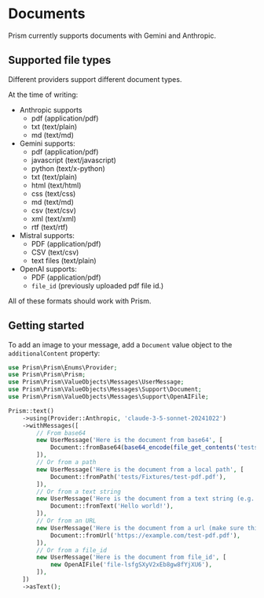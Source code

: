# Documents

Prism currently supports documents with Gemini and Anthropic.

## Supported file types

Different providers support different document types.

At the time of writing:
- Anthropic supports 
    - pdf (application/pdf) 
    - txt (text/plain)
    - md (text/md)
- Gemini supports:
    - pdf (application/pdf)
    - javascript (text/javascript)
    - python (text/x-python)
    - txt (text/plain)
    - html (text/html)
    - css (text/css)
    - md (text/md)
    - csv (text/csv)
    - xml (text/xml)
    - rtf (text/rtf)
- Mistral supports:
  - PDF (application/pdf)
  - CSV (text/csv)
  - text files (text/plain)
- OpenAI supports:
    - PDF (application/pdf)
    - `file_id` (previously uploaded pdf file id.)

All of these formats should work with Prism.

## Getting started

To add an image to your message, add a `Document` value object to the `additionalContent` property:

```php
use Prism\Prism\Enums\Provider;
use Prism\Prism\Prism;
use Prism\Prism\ValueObjects\Messages\UserMessage;
use Prism\Prism\ValueObjects\Messages\Support\Document;
use Prism\Prism\ValueObjects\Messages\Support\OpenAIFile;

Prism::text()
    ->using(Provider::Anthropic, 'claude-3-5-sonnet-20241022')
    ->withMessages([
        // From base64
        new UserMessage('Here is the document from base64', [
            Document::fromBase64(base64_encode(file_get_contents('tests/Fixtures/test-pdf.pdf')), 'application/pdf'),
        ]),
        // Or from a path
        new UserMessage('Here is the document from a local path', [
            Document::fromPath('tests/Fixtures/test-pdf.pdf'),
        ]),
        // Or from a text string
        new UserMessage('Here is the document from a text string (e.g. from your database)', [
            Document::fromText('Hello world!'),
        ]),
        // Or from an URL
        new UserMessage('Here is the document from a url (make sure this is publically accessable)', [
            Document::fromUrl('https://example.com/test-pdf.pdf'),
        ]),
        // Or from a file_id
        new UserMessage('Here is the document from file_id', [
            new OpenAIFile('file-lsfgSXyV2xEb8gw8fYjXU6'),
        ]),
    ])
    ->asText();

```
